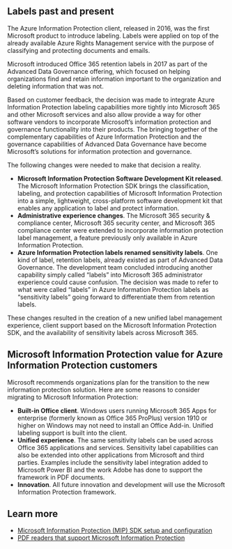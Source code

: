 ## Labels past and present

The Azure Information Protection client, released in 2016, was the first Microsoft product to introduce labeling. Labels were applied on top of the already available Azure Rights Management service with the purpose of classifying and protecting documents and emails.

Microsoft introduced Office 365 retention labels in 2017 as part of the Advanced Data Governance offering, which focused on helping organizations find and retain information important to the organization and deleting information that was not.

Based on customer feedback, the decision was made to integrate Azure Information Protection labeling capabilities more tightly into Microsoft 365 and other Microsoft services and also allow provide a way for other software vendors to incorporate Microsoft’s information protection and governance functionality into their products. The bringing together of the complementary capabilities of Azure Information Protection and the governance capabilities of Advanced Data Governance have become Microsoft’s solutions for information protection and governance.

The following changes were needed to make that decision a reality.

- **Microsoft Information Protection Software Development Kit released**. The Microsoft Information Protection SDK brings the classification, labeling, and protection capabilities of Microsoft Information Protection into a simple, lightweight, cross-platform software development kit that enables any application to label and protect information.
- **Administrative experience changes**. The Microsoft 365 security & compliance center, Microsoft 365 security center, and Microsoft 365 compliance center were extended to incorporate information protection label management, a feature previously only available in Azure Information Protection. 
- **Azure Information Protection labels renamed sensitivity labels**. One kind of label, retention labels, already existed as part of Advanced Data Governance. The development team concluded introducing another capability simply called “labels” into Microsoft 365 administrator experience could cause confusion. The decision was made to refer to what were called “labels” in Azure Information Protection labels as “sensitivity labels” going forward to differentiate them from retention labels.

These changes resulted in the creation of a new unified label management experience, client support based on the Microsoft Information Protection SDK, and the availability of sensitivity labels across Microsoft 365.

## Microsoft Information Protection value for Azure Information Protection customers

Microsoft recommends organizations plan for the transition to the new information protection solution. Here are some reasons to consider migrating to Microsoft Information Protection:

- **Built-in Office client**. Windows users running Microsoft 365 Apps for enterprise (formerly known as Office 365 ProPlus) version 1910 or higher on Windows may not need to install an Office Add-in. Unified labeling support is built into the client.
- **Unified experience**. The same sensitivity labels can be used across Office 365 applications and services. Sensitivity label capabilities can also be extended into other applications from Microsoft and third parties. Examples include the sensitivity label integration added to Microsoft Power BI and the work Adobe has done to support the framework in PDF documents.
- **Innovation**. All future innovation and development will use the Microsoft Information Protection framework.
 
## Learn more

- [Microsoft Information Protection (MIP) SDK setup and configuration](/information-protection/develop/setup-configure-mip?azure-portal=true)
- [PDF readers that support Microsoft Information Protection](/azure/information-protection/rms-client/protected-pdf-readers?azure-portal=true)
